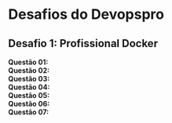 # Desafios do Devopspro

## Desafio 1: Profissional Docker
**Questão 01:**<br>
**Questão 02:** <br>
**Questão 03:** <br>
**Questão 04:** <br>
**Questão 05:** <br>
**Questão 06:** <br>
**Questão 07:** <br>
